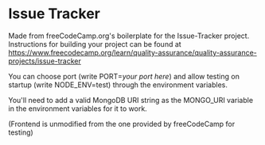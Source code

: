 # Issue Tracker

Made from freeCodeCamp.org's boilerplate for the Issue-Tracker project. Instructions for building your project can be found at https://www.freecodecamp.org/learn/quality-assurance/quality-assurance-projects/issue-tracker

You can choose port (write PORT=*your port here*) and allow testing on startup (write NODE_ENV=test) through the environment variables.

You'll need to add a valid MongoDB URI string as the MONGO_URI variable in the environment variables for it to work.

(Frontend is unmodified from the one provided by freeCodeCamp for testing)
